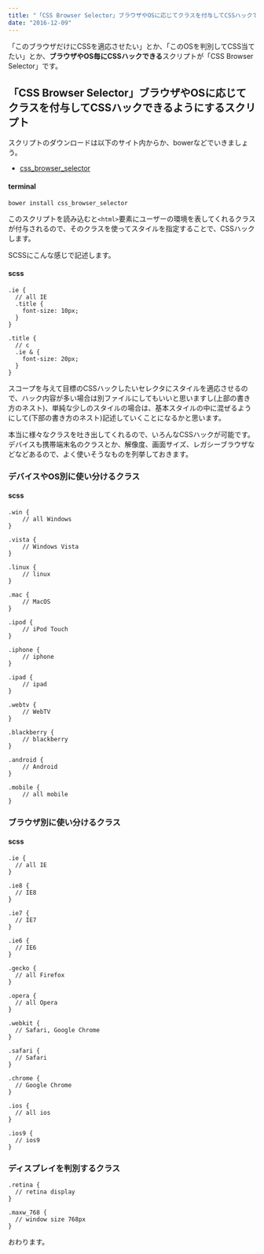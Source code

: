```yaml
---
title: "「CSS Browser Selector」ブラウザやOSに応じてクラスを付与してCSSハックできるようにするスクリプト -『Plug-in』"
date: "2016-12-09"
---
```


「このブラウザだけにCSSを適応させたい」とか、「このOSを判別してCSS当てたい」とか、**ブラウザやOS毎にCSSハックできる**スクリプトが「CSS Browser Selector」です。

## 「CSS Browser Selector」ブラウザやOSに応じてクラスを付与してCSSハックできるようにするスクリプト

スクリプトのダウンロードは以下のサイト内からか、bowerなどでいきましょう。

- [css\_browser\_selector](http://rafael.adm.br/css_browser_selector/)

#### terminal

```
bower install css_browser_selector
```

このスクリプトを読み込むと`<html>`要素にユーザーの環境を表してくれるクラスが付与されるので、そのクラスを使ってスタイルを指定することで、CSSハックします。

SCSSにこんな感じで記述します。

#### scss

```
.ie {
  // all IE
  .title {
    font-size: 10px;
  }
}

.title {
  // c
  .ie & {
    font-size: 20px;
  }
}

```

スコープを与えて目標のCSSハックしたいセレクタにスタイルを適応させるので、ハック内容が多い場合は別ファイルにしてもいいと思いますし(上部の書き方のネスト)、単純な少しのスタイルの場合は、基本スタイルの中に混ぜるようにして(下部の書き方のネスト)記述していくことになるかと思います。

本当に様々なクラスを吐き出してくれるので、いろんなCSSハックが可能です。デバイスも携帯端末名のクラスとか、解像度、画面サイズ、レガシーブラウザなどなどあるので、よく使いそうなものを列挙しておきます。

### デバイスやOS別に使い分けるクラス

#### scss

```
.win {
    // all Windows
}

.vista {
    // Windows Vista
}

.linux {
    // linux
}

.mac {
    // MacOS
}

.ipod {
    // iPod Touch
}

.iphone {
    // iphone
}

.ipad {
    // ipad
}

.webtv {
    // WebTV
}

.blackberry {
    // blackberry
}

.android {
    // Android
}

.mobile {
    // all mobile
}

```

### ブラウザ別に使い分けるクラス

#### scss

```
.ie {
  // all IE
}

.ie8 {
  // IE8
}

.ie7 {
  // IE7
}

.ie6 {
  // IE6
}

.gecko {
  // all Firefox
}

.opera {
  // all Opera
}

.webkit {
  // Safari, Google Chrome
}

.safari {
  // Safari
}

.chrome {
  // Google Chrome
}

.ios {
  // all ios
}

.ios9 {
  // ios9
}

```

### ディスプレイを判別するクラス

```
.retina {
  // retina display
}

.maxw_768 {
  // window size 768px 
}

```

おわります。
